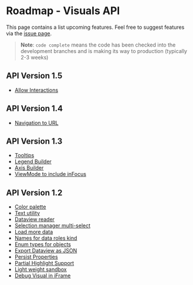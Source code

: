 # Roadmap - Visuals API

This page contains a list upcoming features. Feel free to suggest features via the [issue page](https://github.com/Microsoft/PowerBI-visuals/issues?q=is%3Aopen+is%3Aissue+label%3AFeature).

> **Note**: `code complete`  means the code has been checked into the development branches and is making its way to production (typically 2-3 weeks)

## API Version 1.5
* [Allow Interactions](https://github.com/Microsoft/PowerBI-visuals/issues/126)

## API Version 1.4
* [Navigation to URL](https://github.com/Microsoft/PowerBI-visuals/issues/52)

## API Version 1.3
* [Tooltips](https://github.com/Microsoft/PowerBI-visuals/issues/34)
* [Legend Builder](https://github.com/Microsoft/PowerBI-visuals/issues/35)
* [Axis Builder](https://github.com/Microsoft/PowerBI-visuals/issues/36)
* [ViewMode to include inFocus](https://github.com/Microsoft/PowerBI-visuals/issues/53)

## API Version 1.2
* [Color palette](https://github.com/Microsoft/PowerBI-visuals/issues/28)
* [Text utility](https://github.com/Microsoft/PowerBI-visuals/issues/29)
* [Dataview reader](https://github.com/Microsoft/PowerBI-visuals/issues/30)
* [Selection manager multi-select](https://github.com/Microsoft/PowerBI-visuals/issues/31)
* [Load more data](https://github.com/Microsoft/PowerBI-visuals/issues/32)
* [Names for data roles kind](https://github.com/Microsoft/PowerBI-visuals/issues/38)
* [Enum types for objects](https://github.com/Microsoft/PowerBI-visuals/issues/39)
* [Export Dataview as JSON](https://github.com/Microsoft/PowerBI-visuals/issues/54)
* [Persist Properties](https://github.com/Microsoft/PowerBI-visuals/issues/33)
* [Partial Highlight Support](https://github.com/Microsoft/PowerBI-visuals/issues/66)
* [Light weight sandbox](https://github.com/Microsoft/PowerBI-visuals/issues/37)
* [Debug Visual in iFrame](https://github.com/Microsoft/PowerBI-visuals/issues/50)